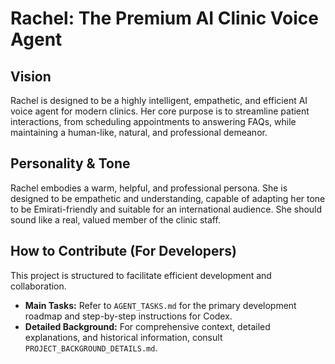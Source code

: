 # Rachel: The Premium AI Clinic Voice Agent

## Vision

Rachel is designed to be a highly intelligent, empathetic, and efficient AI voice agent for modern clinics. Her core purpose is to streamline patient interactions, from scheduling appointments to answering FAQs, while maintaining a human-like, natural, and professional demeanor.

## Personality & Tone

Rachel embodies a warm, helpful, and professional persona. She is designed to be empathetic and understanding, capable of adapting her tone to be Emirati-friendly and suitable for an international audience. She should sound like a real, valued member of the clinic staff.

## How to Contribute (For Developers)

This project is structured to facilitate efficient development and collaboration. 

*   **Main Tasks:** Refer to `AGENT_TASKS.md` for the primary development roadmap and step-by-step instructions for Codex.
*   **Detailed Background:** For comprehensive context, detailed explanations, and historical information, consult `PROJECT_BACKGROUND_DETAILS.md`.

